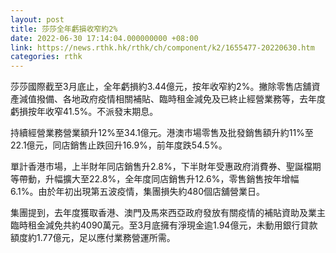 ```yaml
---
layout: post
title: 莎莎全年虧損收窄約2%
date: 2022-06-30 17:14:04.000000000 +08:00
link: https://news.rthk.hk/rthk/ch/component/k2/1655477-20220630.htm
categories: rthk
---
```


莎莎國際截至3月底止，全年虧損約3.44億元，按年收窄約2%。撇除零售店舖資產減值撥備、各地政府疫情相關補貼、臨時租金減免及已終止經營業務等，去年度虧損按年收窄41.5%。不派發末期息。

持續經營業務營業額升12%至34.1億元。港澳市場零售及批發銷售額升約11%至22.1億元，同店銷售止跌回升16.9%，前年度跌54.5%。

單計香港市場，上半財年同店銷售升2.8%，下半財年受惠政府消費券、聖誕檔期等帶動，升幅擴大至22.8%，全年度同店銷售升12.6%，零售銷售按年增幅6.1%。由於年初出現第五波疫情，集團損失約480個店舖營業日。

集團提到，去年度獲取香港、澳門及馬來西亞政府發放有關疫情的補貼資助及業主臨時租金減免共約4090萬元。至3月底擁有淨現金逾1.94億元，未動用銀行貸款額度約1.77億元，足以應付業務營運所需。
